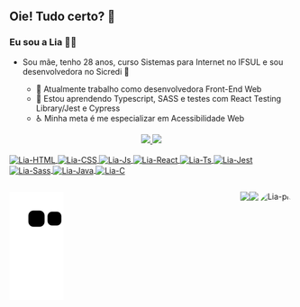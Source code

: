 ## Oie! Tudo certo? 👋
### Eu sou a Lia 👩‍💻 

- Sou mãe, tenho 28 anos, curso Sistemas para Internet no IFSUL e sou desenvolvedora no Sicredi 💚

  - 🔭 Atualmente trabalho como desenvolvedora Front-End Web
  - 🌱 Estou aprendendo Typescript, SASS e testes com React Testing Library/Jest e Cypress
  - ♿ Minha meta é me especializar em Acessibilidade Web
 
 <div align="center">
  <a href="https://github.com/liasantos">
  <img height="135em" src="https://github-readme-stats.vercel.app/api?username=liasantos&show_icons=true&theme=radical&include_all_commits=true&count_private=true"/>
  <img height="135em" src="https://github-readme-stats.vercel.app/api/top-langs/?username=liasantos&layout=compact&langs_count=7&theme=radical"/>
</div>
  
  <div style="display: inline_block"><br>
    <img align="center" alt="Lia-HTML" height="30" width="40" src="https://cdn.jsdelivr.net/gh/devicons/devicon/icons/html5/html5-original.svg">
  <img align="center" alt="Lia-CSS" height="30" width="40" src="https://cdn.jsdelivr.net/gh/devicons/devicon/icons/css3/css3-original.svg" />
  <img align="center" alt="Lia-Js" height="30" width="40" src="https://cdn.jsdelivr.net/gh/devicons/devicon/icons/javascript/javascript-original.svg">
  <img align="center" alt="Lia-React" height="30" width="40" src="https://cdn.jsdelivr.net/gh/devicons/devicon/icons/react/react-original.svg">    
  <img align="center" alt="Lia-Ts" height="30" width="40" src="https://cdn.jsdelivr.net/gh/devicons/devicon/icons/typescript/typescript-original.svg">
    <img align="center" alt="Lia-Jest" height="30" width="40" src="https://cdn.jsdelivr.net/gh/devicons/devicon/icons/jest/jest-plain.svg">
    <img align="center" alt="Lia-Sass" height="30" width="40" src="https://cdn.jsdelivr.net/gh/devicons/devicon/icons/sass/sass-original.svg">
    <img align="center" alt="Lia-Java" height="30" width="40" src="https://cdn.jsdelivr.net/gh/devicons/devicon/icons/java/java-original.svg"> 
   <img align="center" alt="Lia-C" height="30" width="40" src="https://cdn.jsdelivr.net/gh/devicons/devicon/icons/c/c-original.svg">
  
   ##
  
  <img align="right" alt="Lia-pic" height="150" style="border-radius:50px;" src="https://share-cdn.picrew.me/shareImg/org/202202/338224_T6GbMLFC.png">
  <a href = "mailto:liasantosds@gmail.com"><img align="right" src="https://img.shields.io/badge/-Gmail-%23333?style=for-the-badge&logo=gmail&logoColor=white" target="_blank"></a>
  <a href="https://www.linkedin.com/in/lia-santos-ds" target="_blank"><img align="right" src="https://img.shields.io/badge/-LinkedIn-%230077B5?style=for-the-badge&logo=linkedin&logoColor=white" target="_blank"></a> 
    
  ![Snake animation](https://github.com/liasantos/liasantos/blob/output/github-contribution-grid-snake.svg)
    
</div>

